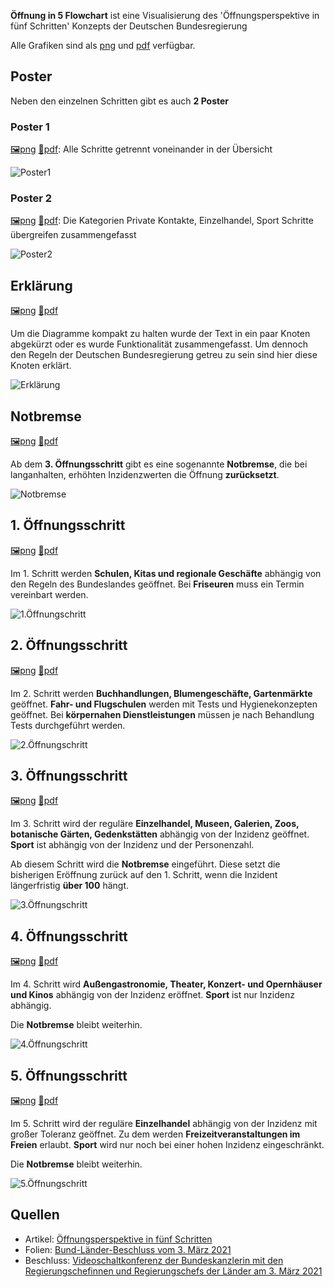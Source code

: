 **Öffnung in 5 Flowchart**  ist eine Visualisierung des 'Öffnungsperspektive in fünf Schritten' Konzepts der Deutschen Bundesregierung

Alle Grafiken sind als [png](png) und [pdf](pdf) verfügbar.

## Poster

Neben den einzelnen Schritten gibt es auch **2 Poster**

### Poster 1 

[🖼png](png/Poster-1.png) [📄pdf](pdf/Poster-1.pdf): Alle Schritte getrennt voneinander in der Übersicht

![Poster1](png/Poster-1.png)

### Poster 2 

[🖼png](png/Poster-2.png) [📄pdf](pdf/Poster-2.pdf): Die Kategorien Private Kontakte, Einzelhandel, Sport Schritte übergreifen zusammengefasst

![Poster2](png/Poster-2.png)

## Erklärung

[🖼png](png/Erklärung.png) [📄pdf](pdf/Erklärung.pdf)

Um die Diagramme kompakt zu halten wurde der Text in ein paar Knoten abgekürzt oder es wurde Funktionalität zusammengefasst. Um dennoch den Regeln der Deutschen Bundesregierung getreu zu sein sind hier diese Knoten erklärt.

![Erklärung](png/Erklärung.png)

## Notbremse

[🖼png](png/Notbremse.png) [📄pdf](pdf/Notbremse.pdf)

Ab dem **3. Öffnungsschritt** gibt es eine sogenannte **Notbremse**, die bei langanhalten, erhöhten Inzidenzwerten die Öffnung **zurücksetzt**.

![Notbremse](png/Notbremse.png)

## 1. Öffnungsschritt

[🖼png](png/Schritt-1.png) [📄pdf](pdf/Schritt-1.pdf)

Im 1. Schritt werden **Schulen, Kitas und regionale Geschäfte** abhängig von den Regeln des Bundeslandes geöffnet. Bei **Friseuren** muss ein Termin vereinbart werden.

![1.Öffnungschritt](png/Schritt-1.png)

## 2. Öffnungsschritt

[🖼png](png/Schritt-2.png) [📄pdf](pdf/Schritt-2.pdf)

Im 2. Schritt werden **Buchhandlungen, Blumengeschäfte, Gartenmärkte** geöffnet. **Fahr- und Flugschulen** werden mit Tests und Hygienekonzepten geöffnet. Bei **körpernahen Dienstleistungen** müssen je nach Behandlung Tests durchgeführt werden.

![2.Öffnungschritt](png/Schritt-2.png)

## 3. Öffnungsschritt

[🖼png](png/Schritt-3.png) [📄pdf](pdf/Schritt-3.pdf)

Im 3. Schritt wird der reguläre **Einzelhandel, Museen, Galerien, Zoos, botanische Gärten, Gedenkstätten** abhängig von der Inzidenz geöffnet. **Sport** ist abhängig von der Inzidenz und der Personenzahl.

Ab diesem Schritt wird die **Notbremse** eingeführt. Diese setzt die bisherigen Eröffnung zurück auf den 1. Schritt, wenn die Inzident längerfristig **über 100** hängt.

![3.Öffnungschritt](png/Schritt-3.png)

## 4. Öffnungsschritt

[🖼png](png/Schritt-4.png) [📄pdf](pdf/Schritt-4.pdf)

Im 4. Schritt wird **Außengastronomie, Theater, Konzert- und Opernhäuser und Kinos** abhängig von der Inzidenz eröffnet. **Sport** ist nur Inzidenz abhängig.

Die **Notbremse** bleibt weiterhin.

![4.Öffnungschritt](png/Schritt-4.png)

## 5. Öffnungsschritt

[🖼png](png/Schritt-5.png) [📄pdf](pdf/Schritt-5.pdf)

Im 5. Schritt wird der reguläre **Einzelhandel** abhängig von der Inzidenz mit großer Toleranz geöffnet. Zu dem werden **Freizeitveranstaltungen im Freien** erlaubt. **Sport** wird nur noch bei einer hohen Inzidenz eingeschränkt.

Die **Notbremse** bleibt weiterhin.

![5.Öffnungschritt](png/Schritt-5.png)

## Quellen

- Artikel: [Öffnungsperspektive in fünf Schritten](https://www.bundesregierung.de/breg-de/aktuelles/fuenf-oeffnungsschritte-1872120)
- Folien: [Bund-Länder-Beschluss vom 3. März 2021](https://www.bundesregierung.de/breg-de/suche/bund-laender-beschluss-vom-3-maerz-2021-1872664)
- Beschluss: [Videoschaltkonferenz der Bundeskanzlerin mit den Regierungschefinnen und Regierungschefs der Länder am 3. März 2021](https://www.bundesregierung.de/resource/blob/975226/1872054/66dba48b5b63d8817615d11edaaed849/2021-03-03-mpk-data.pdf)
